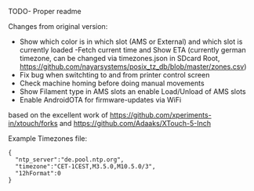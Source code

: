 

TODO- Proper readme

Changes from original version:
- Show which color is in which slot (AMS or External) and which slot is currently loaded
-Fetch current time and Show ETA (currently german timezone, can be changed via timezones.json in SDcard Root, https://github.com/nayarsystems/posix_tz_db/blob/master/zones.csv)
- Fix bug when switchting to and from printer control screen
- Check machine homing before doing manual movements
- Show Filament type in AMS slots an enable Load/Unload of AMS slots
- Enable AndroidOTA for firmware-updates via WiFi


based on the excellent work of
https://github.com/xperiments-in/xtouch/forks
and
https://github.com/Adaaks/XTouch-5-Inch

Example Timezones file:

```
{
  "ntp_server":"de.pool.ntp.org",
  "timezone":"CET-1CEST,M3.5.0,M10.5.0/3",
  "12hFormat":0
}
```